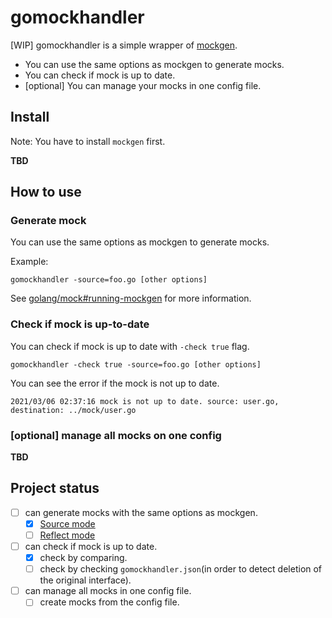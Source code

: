 # gomockhandler

[WIP] gomockhandler is a simple wrapper of [mockgen](https://github.com/golang/mock).

- You can use the same options as mockgen to generate mocks.
- You can check if mock is up to date.
- [optional] You can manage your mocks in one config file.

## Install

Note: You have to install `mockgen` first.

**TBD**

## How to use

### Generate mock

You can use the same options as mockgen to generate mocks.

Example:
```
gomockhandler -source=foo.go [other options]
```

See [golang/mock#running-mockgen](https://github.com/golang/mock#running-mockgen) for more information.

### Check if mock is up-to-date

You can check if mock is up to date with `-check true` flag.

```
gomockhandler -check true -source=foo.go [other options]
```

You can see the error if the mock is not up to date.

```
2021/03/06 02:37:16 mock is not up to date. source: user.go, destination: ../mock/user.go
```

### [optional] manage all mocks on one config

**TBD**

## Project status

- [ ] can generate mocks with the same options as mockgen.
  - [x] [Source mode](https://github.com/golang/mock#source-mode)
  - [ ] [Reflect mode](https://github.com/golang/mock#reflect-mode)
- [ ] can check if mock is up to date.
  - [x] check by comparing.
  - [ ] check by checking `gomockhandler.json`(in order to detect deletion of the original interface).
- [ ] can manage all mocks in one config file. 
  - [ ] create mocks from the config file.
